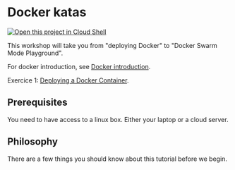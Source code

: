 # Docker katas

[![Open this project in Cloud Shell](http://gstatic.com/cloudssh/images/open-btn.png)](https://console.cloud.google.com/cloudshell/open?git_repo=https://github.com/opeech/docker-katas.git&tutorial=README.md)

This workshop will take you from "deploying Docker" to "Docker Swarm Mode Playground".

For docker introduction, see [Docker introduction](https://console.cloud.google.com/cloudshell/open?git_repo=https://github.com/opeech/docker-katas.git&tutorial=0-docker-architecture.md).

Exercice 1:
[Deploying a Docker Container](https://console.cloud.google.com/cloudshell/open?git_repo=https://github.com/opeech/docker-katas.git&tutorial=1-hello-world.md).




## Prerequisites

You need to have access to a linux box. Either your laptop or a cloud server.

## Philosophy

There are a few things you should know about this tutorial before we begin.
